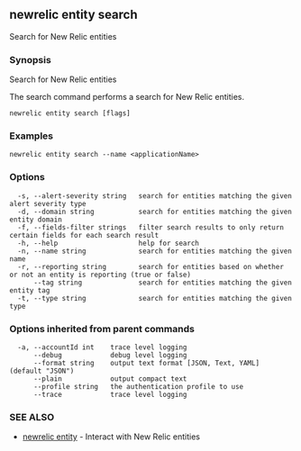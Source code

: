 ## newrelic entity search

Search for New Relic entities

### Synopsis

Search for New Relic entities

The search command performs a search for New Relic entities.


```
newrelic entity search [flags]
```

### Examples

```
newrelic entity search --name <applicationName>
```

### Options

```
  -s, --alert-severity string   search for entities matching the given alert severity type
  -d, --domain string           search for entities matching the given entity domain
  -f, --fields-filter strings   filter search results to only return certain fields for each search result
  -h, --help                    help for search
  -n, --name string             search for entities matching the given name
  -r, --reporting string        search for entities based on whether or not an entity is reporting (true or false)
      --tag string              search for entities matching the given entity tag
  -t, --type string             search for entities matching the given type
```

### Options inherited from parent commands

```
  -a, --accountId int    trace level logging
      --debug            debug level logging
      --format string    output text format [JSON, Text, YAML] (default "JSON")
      --plain            output compact text
      --profile string   the authentication profile to use
      --trace            trace level logging
```

### SEE ALSO

* [newrelic entity](newrelic_entity.md)	 - Interact with New Relic entities


